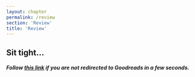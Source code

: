```yaml
---
layout: chapter
permalink: /review
section: 'Review'
title: 'Review'
---
```


<div class="review" markdown="1">

## Sit tight...
	
##### Follow <a href="https://www.goodreads.com/book/show/56139631-designing-hope">this link</a> if you are not redirected to Goodreads in a few seconds.

</div>
